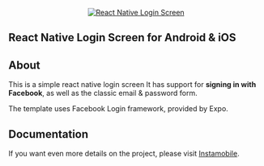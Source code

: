 <p align="center">
	<a href="https://www.instamobile.io/app-templates/react-native-login-screen-template/"><img src="https://www.instamobile.io/wp-content/uploads/2018/04/react-native-login-screen-template-cover.png" alt = "React Native Login Screen"/></a>
</p>

## React Native Login Screen for Android &amp; iOS

## About

This is a simple react native login screen It has support for <b>signing in with
Facebook</b>, as well as the classic email & password form.

The template uses Facebook Login framework, provided by Expo.

## Documentation

If you want even more details on the project, please visit <a href="https://www.instamobile.io/">Instamobile</a>.
